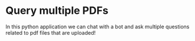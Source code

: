 # Query multiple PDFs

In this python application we can chat with a bot and ask multiple questions related to pdf files that are uploaded!